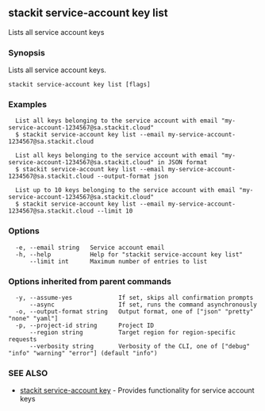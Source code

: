 ## stackit service-account key list

Lists all service account keys

### Synopsis

Lists all service account keys.

```
stackit service-account key list [flags]
```

### Examples

```
  List all keys belonging to the service account with email "my-service-account-1234567@sa.stackit.cloud"
  $ stackit service-account key list --email my-service-account-1234567@sa.stackit.cloud

  List all keys belonging to the service account with email "my-service-account-1234567@sa.stackit.cloud" in JSON format
  $ stackit service-account key list --email my-service-account-1234567@sa.stackit.cloud --output-format json

  List up to 10 keys belonging to the service account with email "my-service-account-1234567@sa.stackit.cloud"
  $ stackit service-account key list --email my-service-account-1234567@sa.stackit.cloud --limit 10
```

### Options

```
  -e, --email string   Service account email
  -h, --help           Help for "stackit service-account key list"
      --limit int      Maximum number of entries to list
```

### Options inherited from parent commands

```
  -y, --assume-yes             If set, skips all confirmation prompts
      --async                  If set, runs the command asynchronously
  -o, --output-format string   Output format, one of ["json" "pretty" "none" "yaml"]
  -p, --project-id string      Project ID
      --region string          Target region for region-specific requests
      --verbosity string       Verbosity of the CLI, one of ["debug" "info" "warning" "error"] (default "info")
```

### SEE ALSO

* [stackit service-account key](./stackit_service-account_key.md)	 - Provides functionality for service account keys

